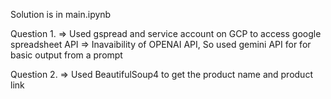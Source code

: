 Solution is in main.ipynb

Question 1. 
=> Used gspread and service account on GCP to access google spreadsheet API
=> Inavaibility of OPENAI API, So used gemini API for for basic output from a prompt

Question 2.
=> Used BeautifulSoup4 to get the product name and product link
